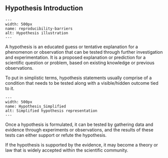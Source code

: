 ## Hypothesis Introduction

```{figure} /img/Hypothesis.*
---
width: 500px
name: reproducibility-barriers
alt: Hypothesis illustration
---
```

A hypothesis is an educated guess or tentative explanation for a phenomenon or observation that can be tested through further investigation and experimentation. It is a proposed explanation or prediction for a scientific question or problem, based on existing knowledge or previous observations.

To put in simplistic terms, hypothesis statements usually comprise of a condition that needs to be tested along with a visible/hidden outcome tied to it. 


```{figure} /img/Hypothesis_Simplified.*
---
width: 500px
name: Hypothesis_Simplified
alt: Simplified hypothesis representation
---
```
Once a hypothesis is formulated, it can be tested by gathering data and evidence through experiments or observations, and the results of these tests can either support or refute the hypothesis. 

If the hypothesis is supported by the evidence, it may become a theory or law that is widely accepted within the scientific community.
